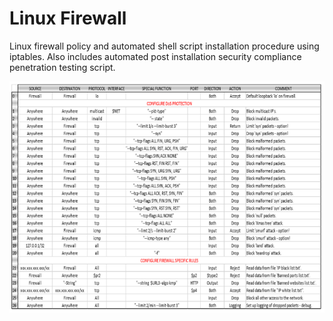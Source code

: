 # Linux Firewall
Linux firewall policy and automated shell script installation procedure using iptables. Also includes automated post installation security compliance penetration testing script.

![Screenshot](Iptables.png)



